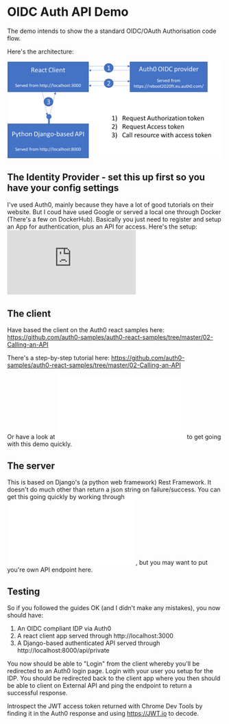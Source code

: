 # OIDC Auth API Demo

The demo intends to show the a standard OIDC/OAuth Authorisation code flow.

Here's the architecture:

![Demo Architecture](https://github.com/andywillmot/Reboot2020/blob/master/architecture.png "Demo architecture")

## The Identity Provider - set this up first so you have your config settings

I've used Auth0, mainly because they have a lot of good tutorials on their website.  But I coud have used Google or served a local one through Docker (There's a few on DockerHub).  Basically you just need to register and setup an App for authentication, plus an API for access.  Here's the setup: ![How to setup Auth0 as an IDP](https://github.com/andywillmot/Reboot2020/blob/master/creating-the-idp.md)

## The client

Have based the client on the Auth0 react samples here: https://github.com/auth0-samples/auth0-react-samples/tree/master/02-Calling-an-API

There's a step-by-step tutorial here: https://github.com/auth0-samples/auth0-react-samples/tree/master/02-Calling-an-API

Or have a look at ![how to build the client](creating-the-client.md) to get going with this demo quickly.

## The server

This is based on Django's (a python web framework) Rest Framework.  It doesn't do much other than return a json string on failure/success.
You can get this going quickly by working through ![how to build the server](creating-the-server.md), but you may want to put you're own API endpoint here. 

## Testing

So if you followed the guides OK (and I didn't make any mistakes), you now should have:
1) An OIDC compliant IDP via Auth0
2) A react client app served through http://localhost:3000
3) A Django-based authenticated API served through http://localhost:8000/api/private

You now should be able to "Login" from the client whereby you'll be redirected to an Auth0 login page.  Login with your user you setup for the IDP.  You should be redirected back to the client app where you then should be able to client on External API and ping the endpoint to return a successful response. 

Introspect the JWT access token returned with Chrome Dev Tools by finding it in the Auth0 response and using https://JWT.io to decode. 
